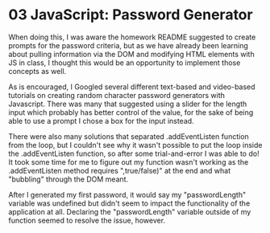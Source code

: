 # 03 JavaScript: Password Generator

When doing this, I was aware the homework README suggested to create prompts for the password criteria, but as we have already been learning about pulling information via the DOM and modifying HTML elements with JS in class, I thought this would be an opportunity to implement those concepts as well.

As is encouraged, I Googled several different text-based and video-based tutorials on creating random character password generators with Javascript. There was many that suggested using a slider for the length input which probably has better control of the value, for the sake of being able to use a prompt I chose a box for the input instead.

There were also many solutions that separated .addEventListen function from the loop, but I couldn't see why it wasn't possible to put the loop inside the .addEventListen function, so after some trial-and-error I was able to do! It took some time for me to figure out my function wasn't working as the .addEventListen method requires ",true/false)" at the end and what "bubbling" through the DOM meant.

After I generated my first password, it would say my "passwordLength" variable was undefined but didn't seem to impact the functionality of the application at all. Declaring the "passwordLength" variable outside of my function seemed to resolve the issue, however.
